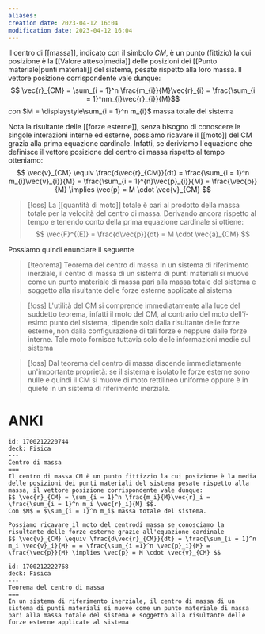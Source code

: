 ```yaml
---
aliases: 
creation date: 2023-04-12 16:04
modification date: 2023-04-12 16:04
---
```


Il centro di [[massa]], indicato con il simbolo $CM$, è un punto (fittizio) la cui posizione è la [[Valore atteso|media]] delle posizioni dei [[Punto materiale|punti materiali]] del sistema, pesate rispetto alla loro massa.
Il vettore posizione corrispondente vale dunque:
$$ \vec{r}_{CM} = \sum_{i = 1}^n  \frac{m_{i}}{M}\vec{r}_{i} = \frac{\sum_{i = 1}^nm_{i}\vec{r}_{i}}{M}$$
con $M = \displaystyle\sum_{i = 1}^n m_{i}$ massa totale del sistema


Nota la risultante delle [[forze esterne]], senza bisogno di conoscere le singole interazioni interne ed esterne, possiamo ricavare il [[moto]] del CM grazia alla prima equazione cardinale. Infatti, se deriviamo l'equazione che definisce il vettore posizione del centro di massa rispetto al tempo otteniamo:
$$ \vec{v}_{CM} \equiv \frac{d\vec{r}_{CM}}{dt} = \frac{\sum_{i = 1}^n m_{i}\vec{v}_{i}}{M} = \frac{\sum_{i = 1}^{n}\vec{p}_{i}}{M} = \frac{\vec{p}}{M} \implies \vec{p} = M \cdot \vec{v}_{CM}  $$

>[!oss]
>La [[quantità di moto]] totale è pari al prodotto della massa totale per la velocità del centro di massa.
>Derivando ancora rispetto al tempo e tenendo conto della prima equazione cardinale si ottiene:
> $$ \vec{F}^{(E)} = \frac{d\vec{p}}{dt} = M \cdot \vec{a}_{CM}  $$

Possiamo quindi enunciare il seguente

>[!teorema] Teorema del centro di massa
>In un sistema di riferimento inerziale, il centro di massa di un sistema di punti materiali si muove come un punto materiale di massa pari alla massa totale del sistema e soggetto alla risultante delle forze esterne applicate al sistema

>[!oss]
>L'utilità del CM si comprende immediatamente alla luce del suddetto teorema, infatti il moto del CM, al contrario del moto dell'$i$-esimo punto del sistema, dipende solo dalla risultante delle forze esterne, non dalla configurazione di tali forze e neppure dalle forze interne.
>Tale moto fornisce tuttavia solo delle informazioni medie sul sistema

>[!oss]
>Dal teorema del centro di massa discende immediatamente un'importante proprietà: se il sistema è isolato le forze esterne sono nulle e quindi il CM si muove di moto rettilineo uniforme oppure è in quiete in un sistema di riferimento inerziale.

# ANKI

```anki
id: 1700212220744
deck: Fisica
---
Centro di massa
===
Il centro di massa CM è un punto fittizzio la cui posizione è la media delle posizioni dei punti materiali del sistema pesate rispetto alla massa, il vettore posizione corrispondente vale dunque:
$$ \vec{r}_{CM} = \sum_{i = 1}^n \frac{m_i}{M}\vec{r}_i = \frac{\sum_{i = 1}^n m_i \vec{r}_i}{M} $$.
Con $M$ = $\sum_{i = 1}^n m_i$ massa totale del sistema.

Possiamo ricavare il moto del centrodi massa se conosciamo la risultante delle forze esterne grazie all'equazione cardinale
$$ \vec{v}_{CM} \equiv \frac{d\vec{r}_{CM}}{dt} = \frac{\sum_{i = 1}^n m_i \vec{v}_i}{M} = = \frac{\sum_{i =1}^n \vec{p}_i}{M} = \frac{\vec{p}}{M} \implies \vec{p} = M \cdot \vec{v}_{CM} $$
```


```anki
id: 1700212222768
deck: Fisica
---
Teorema del centro di massa
===
In un sistema di riferimento inerziale, il centro di massa di un sistema di punti materiali si muove come un punto materiale di massa pari alla massa totale del sistema e soggetto alla risultante delle forze esterne applicate al sistema
```
